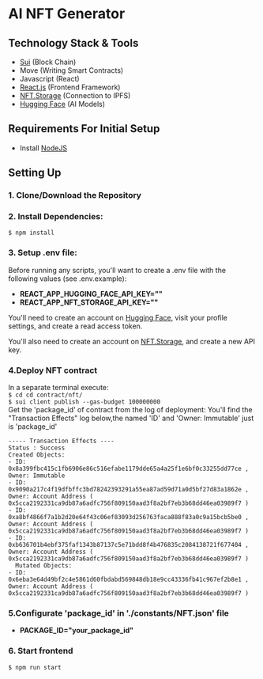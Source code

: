 # AI NFT Generator

## Technology Stack & Tools
- [Sui](https://sui.io/) (Block Chain)
- Move (Writing Smart Contracts)
- Javascript (React)
- [React.js](https://reactjs.org/) (Frontend Framework)
- [NFT.Storage](https://nft.storage/) (Connection to IPFS)
- [Hugging Face](https://huggingface.co/) (AI Models)

## Requirements For Initial Setup
- Install [NodeJS](https://nodejs.org/en/)

## Setting Up
### 1. Clone/Download the Repository

### 2. Install Dependencies:
`$ npm install`

### 3. Setup .env file:
Before running any scripts, you'll want to create a .env file with the following values (see .env.example):

- **REACT_APP_HUGGING_FACE_API_KEY=""**
- **REACT_APP_NFT_STORAGE_API_KEY=""**

You'll need to create an account on [Hugging Face](https://huggingface.co/), visit your profile settings, and create a read access token. 

You'll also need to create an account on [NFT.Storage](https://nft.storage/), and create a new API key.

### 4.Deploy NFT contract
In a separate terminal execute:  
`$ cd cd contract/nft/`      
`$ sui client publish --gas-budget 100000000`  
Get the 'package_id' of contract from the log of deployment:
You'll find the "Transaction Effects" log below,the named 'ID' and 'Owner: Immutable' just is 'package_id' 
```
----- Transaction Effects ----
Status : Success
Created Objects:
- ID: 0x8a399fbc415c1fb6906e86c516efabe1179dde65a4a25f1e6bf0c33255dd77ce , Owner: Immutable
- ID: 0x9090a217c4f19dfbffc3bd78242393291a55ea87ad59d71a0d5bf27d83a1862e , Owner: Account Address ( 0x5cca2192331ca9db87a6adfc756f809150aad3f8a2bf7eb3b68dd46ea03989f7 )
- ID: 0xa8bf4866f7a1b2d20e64f43c06ef83093d256763faca888f83a0c9a15bcb5be0 , Owner: Account Address ( 0x5cca2192331ca9db87a6adfc756f809150aad3f8a2bf7eb3b68dd46ea03989f7 )
- ID: 0xb636701b4ebf375faf1343b87137c5e71bdd8f4b476835c2084138721f677404 , Owner: Account Address ( 0x5cca2192331ca9db87a6adfc756f809150aad3f8a2bf7eb3b68dd46ea03989f7 )
  Mutated Objects:
- ID: 0x6eba3e64d49bf2c4e5861d60fbdabd569848db18e9cc43336fb41c967ef2b8e1 , Owner: Account Address ( 0x5cca2192331ca9db87a6adfc756f809150aad3f8a2bf7eb3b68dd46ea03989f7 )
```
### 5.Configurate 'package_id' in './constants/NFT.json' file
- **PACKAGE_ID="your_package_id"**

### 6. Start frontend
`$ npm run start`